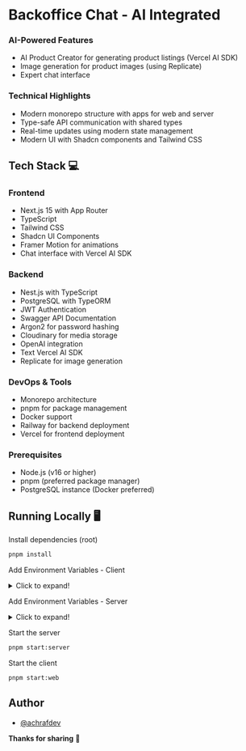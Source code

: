# Backoffice Chat - AI Integrated

### AI-Powered Features
- AI Product Creator for generating product listings (Vercel AI SDK)
- Image generation for product images (using Replicate)
- Expert chat interface

### Technical Highlights
- Modern monorepo structure with apps for web and server
- Type-safe API communication with shared types
- Real-time updates using modern state management
- Modern UI with Shadcn components and Tailwind CSS

## Tech Stack 💻

### Frontend
- Next.js 15 with App Router
- TypeScript
- Tailwind CSS
- Shadcn UI Components
- Framer Motion for animations
- Chat interface with Vercel AI SDK

### Backend
- Nest.js with TypeScript
 - PostgreSQL with TypeORM
- JWT Authentication
- Swagger API Documentation
- Argon2 for password hashing
- Cloudinary for media storage
- OpenAI integration
- Text Vercel AI SDK
- Replicate for image generation

### DevOps & Tools
- Monorepo architecture
- pnpm for package management
- Docker support
- Railway for backend deployment
- Vercel for frontend deployment

### Prerequisites
- Node.js (v16 or higher)
- pnpm (preferred package manager)
 - PostgreSQL instance (Docker preferred)

## Running Locally 🖥️

Install dependencies (root)

```bash
pnpm install
```

Add Environment Variables - Client

<details>
  <summary>Click to expand!</summary>
  
  - `NEXT_PUBLIC_API_URL`
  - `OPENAI_API_KEY`
  - `NEXT_PUBLIC_PAYPAL_CLIENT_ID`
  - `STRIPE_SECRET_KEY`
  - `NEXT_PUBLIC_STRIPE_PUBLISHABLE_KEY`
</details>

Add Environment Variables - Server

<details>
  <summary>Click to expand!</summary>

  - `ALLOWED_ORIGINS`
  - `PORT`
  - `JWT_SECRET`
  - `JWT_ACCESS_SECRET`
  - `JWT_REFRESH_SECRET`
  - `CLOUDINARY_CLOUD_NAME`
  - `CLOUDINARY_API_KEY`
  - `CLOUDINARY_API_SECRET`
  - `DATABASE_URL`
  - `REPLICATE_API_TOKEN`
  - `OPENAI_API_KEY`
</details>

Start the server

```bash
pnpm start:server
```

Start the client

```bash
pnpm start:web
```

## Author
- [@achrafdev](https://achrafdev.com)

**Thanks for sharing** 🚀

